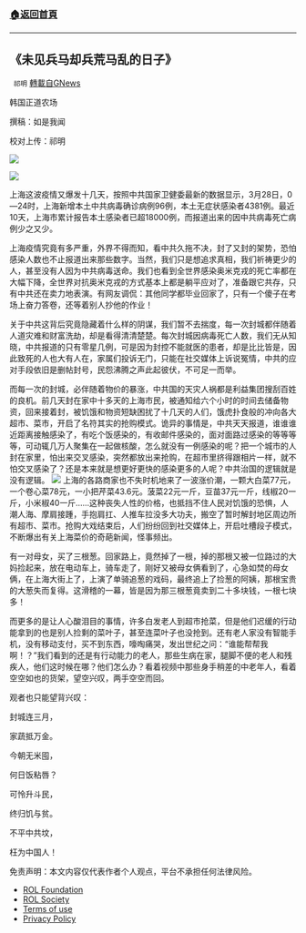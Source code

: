 ###  [:house:返回首頁](https://github.com/ourhimalayas/txt)
---


## 《未见兵马却兵荒马乱的日子》
` 祁明` [轉載自GNews](https://gnews.org/zh-hans/2263144/)

韩国正道农场

撰稿：如是我闻

校对上传：祁明

![](https://assets.gnews.org/wp-content/uploads/2022/03/xin_png.001-2-29.jpg)

![](https://assets.gnews.org/wp-content/uploads/2022/03/IMG_2601.jpg)

上海这波疫情又爆发十几天，按照中共国家卫健委最新的数据显示，3月28日，0—24时，上海新增本土中共病毒确诊病例96例，本土无症状感染者4381例。最近10天，上海市累计报告本土感染者已超18000例，而报道出来的因中共病毒死亡病例少之又少。

上海疫情究竟有多严重，外界不得而知，看中共久拖不决，封了又封的架势，恐怕感染人数也不止报道出来那些数字。当然，我们只是想追求真相，我们祈祷更少的人，甚至没有人因为中共病毒送命。我们也看到全世界感染奥米克戎的死亡率都在大幅下降，全世界对抗奥米克戎的方式基本上都是躺平应对了，准备跟它共存，只有中共还在卖力地表演。有网友调侃：其他同学都毕业回家了，只有一个傻子在考场上奋力答卷，还等着别人抄他的作业！

关于中共这背后究竟隐藏着什么样的阴谋，我们暂不去揣度，每一次封城都伴随着人道灾难和财富洗劫，却是看得清清楚楚。每次封城因病毒死亡人数，我们无从知晓，中共报道的只有零星几例，可是因为封控不能就医的患者，却是比比皆是，因此致死的人也大有人在，家属们投诉无门，只能在社交媒体上诉说冤情，中共的应对手段依旧是删帖封号，民怨沸腾之声此起彼伏，不可足一而举。

而每一次的封城，必伴随着物价的暴涨，中共国的天灾人祸都是利益集团搜刮百姓的良机。前几天封在家中十多天的上海市民，被通知给六个小时的时间去储备物资，回来接着封，被饥饿和物资短缺困扰了十几天的人们，饿虎扑食般的冲向各大超市、菜市，开启了名符其实的抢购模式。诡异的事情是，中共天天报道，谁谁谁近距离接触感染了，有吃个饭感染的，有收邮件感染的，面对面路过感染的等等等等，可动辄几万人聚集在一起做核酸，怎么就没有一例感染的呢？把一个城市的人封在家里，怕出来交叉感染，突然都放出来抢购，在超市里挤得跟相片一样，就不怕交叉感染了？还是本来就是想更好更快的感染更多的人呢？中共治国的逻辑就是没有逻辑。
![](https://assets.gnews.org/wp-content/uploads/2022/03/IMG_2602.jpg)
上海的各路商家也不失时机地来了一波涨价潮，一颗大白菜77元，一个卷心菜78元，一小把芹菜43.6元。菠菜22元一斤，豆苗37元一斤，线椒20一斤，小米椒40一斤……这种丧失人性的价格，也抵挡不住人民对饥饿的恐惧，人潮人海、摩肩接踵，手抱肩扛、人推车拉没多大功夫，搬空了暂时解封地区周边所有超市、菜市。抢购大戏结束后，人们纷纷回到社交媒体上，开启吐槽段子模式，不断爆出有关上海菜价的奇葩新闻，怪事频出。

有一对母女，买了三根葱。回家路上，竟然掉了一根，掉的那根又被一位路过的大妈捡起来，放在电动车上，骑车走了，刚好又被母女俩看到了，心急如焚的母女俩，在上海大街上了，上演了单骑追葱的戏码，最终追上了捡葱的阿姨，那根宝贵的大葱失而复得。这滑稽的一幕，皆是因为那三根葱竟卖到二十多块钱，一根七块多！

而更多的是让人心酸泪目的事情，许多白发老人到超市抢菜，但是他们迟缓的行动能拿到的也是别人捡剩的菜叶子，甚至连菜叶子也没抢到。还有老人家没有智能手机，没有移动支付，买不到东西，嚎啕痛哭，发出世纪之问：“谁能帮帮我啊！？”我们看到的还是有行动能力的老人，那些生病在家，腿脚不便的老人和残疾人，他们这时候在哪？他们怎么办？看着视频中那些身手稍差的中老年人，看着空空如也的货架，望空兴叹，两手空空而回。

观者也只能望背兴叹：

封城连三月，

家蔬抵万金。

今朝无米囤，

何日饭粘唇？

可怜升斗民，

终归饥与贫。

不平中共坟，

枉为中国人！

 

免责声明：本文内容仅代表作者个人观点，平台不承担任何法律风险。

- [ROL Foundation](https://rolfoundation.org/)
- [ROL Society](https://rolsociety.org/)
- [Terms of use](https://gnews.org/terms-of-use-3/)
- [Privacy Policy](https://gnews.org/privacy-policy/)
